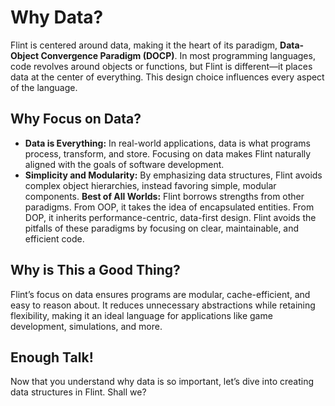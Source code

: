 # Why Data?

Flint is centered around data, making it the heart of its paradigm, **Data-Object Convergence Paradigm (DOCP)**. In most programming languages, code revolves around objects or functions, but Flint is different—it places data at the center of everything. This design choice influences every aspect of the language.

## Why Focus on Data?

- **Data is Everything:** In real-world applications, data is what programs process, transform, and store. Focusing on data makes Flint naturally aligned with the goals of software development.
- **Simplicity and Modularity:** By emphasizing data structures, Flint avoids complex object hierarchies, instead favoring simple, modular components.
**Best of All Worlds:** Flint borrows strengths from other paradigms. From OOP, it takes the idea of encapsulated entities. From DOP, it inherits performance-centric, data-first design. Flint avoids the pitfalls of these paradigms by focusing on clear, maintainable, and efficient code.

## Why is This a Good Thing?

Flint’s focus on data ensures programs are modular, cache-efficient, and easy to reason about. It reduces unnecessary abstractions while retaining flexibility, making it an ideal language for applications like game development, simulations, and more.

## Enough Talk!

Now that you understand why data is so important, let’s dive into creating data structures in Flint. Shall we?
